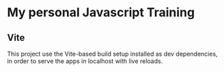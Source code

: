 # My personal Javascript Training

## Vite

This project use the Vite-based build setup installed as dev dependencies, in order to serve the apps in localhost with live reloads.